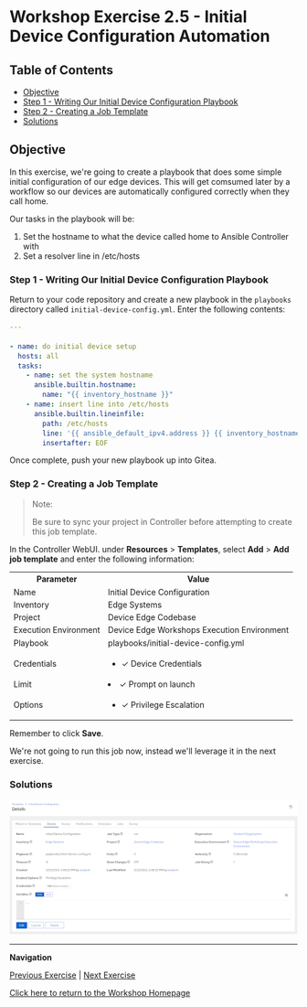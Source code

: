 # Workshop Exercise 2.5 - Initial Device Configuration Automation

## Table of Contents

* [Objective](#objective)
* [Step 1 - Writing Our Initial Device Configuration Playbook](#step-1---writing-our-initial-device-configuration-playbook)
* [Step 2 - Creating a Job Template](#step-2---creating-a-job-template)
* [Solutions](#solutions)

## Objective

In this exercise, we're going to create a playbook that does some simple initial configuration of our edge devices. This will get comsumed later by a workflow so our devices are automatically configured correctly when they call home.

Our tasks in the playbook will be:
1. Set the hostname to what the device called home to Ansible Controller with
2. Set a resolver line in /etc/hosts


### Step 1 - Writing Our Initial Device Configuration Playbook

Return to your code repository and create a new playbook in the `playbooks` directory called `initial-device-config.yml`. Enter the following contents:
```yaml
---

- name: do initial device setup
  hosts: all
  tasks:
    - name: set the system hostname
      ansible.builtin.hostname:
        name: "{{ inventory_hostname }}"
    - name: insert line into /etc/hosts
      ansible.builtin.lineinfile:
        path: /etc/hosts
        line: '{{ ansible_default_ipv4.address }} {{ inventory_hostname }} {{ inventory_hostname }}.lcl'
        insertafter: EOF

```

Once complete, push your new playbook up into Gitea.

### Step 2 - Creating a Job Template

> Note:
>
> Be sure to sync your project in Controller before attempting to create this job template.

In the Controller WebUI. under **Resources** > **Templates**, select **Add** > **Add job template** and enter the following information:

<table>
  <tr>
    <th>Parameter</th>
    <th>Value</th>
  </tr>
  <tr>
    <td>Name</td>
    <td>Initial Device Configuration</td>
  </tr>
  <tr>
    <td>Inventory</td>
    <td>Edge Systems</td>
  </tr>
  <tr>
    <td>Project</td>
    <td>Device Edge Codebase</td>
  </tr>
  <tr>
    <td>Execution Environment</td>
    <td>Device Edge Workshops Execution Environment</td>
  </tr>
  <tr>
    <td>Playbook</td>
    <td>playbooks/initial-device-config.yml</td>
  </tr>
  <tr>
    <td>Credentials</td>
    <td><ul><li>✓ Device Credentials</li></ul></td>
  </tr>
  <tr>
    <td>Limit</td>
    <td><li>✓ Prompt on launch</li></td>
  </tr>
   <tr>
    <td>Options</td>
    <td><ul><li>✓ Privilege Escalation</li></ul></td>
  </tr> 
</table>

Remember to click **Save**.

We're not going to run this job now, instead we'll leverage it in the next exercise.

### Solutions

![Initial Device Configuration Job Template](../images/initial-device-config-template.png)

---
**Navigation**

[Previous Exercise](../2.4-build-iso) | [Next Exercise](../2.6-provisioning-workflow)

[Click here to return to the Workshop Homepage](../README.md)